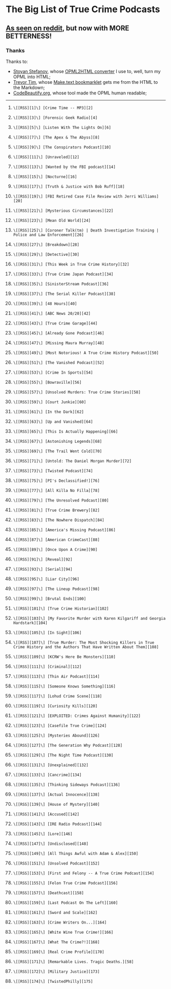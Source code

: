 # The Big List of True Crime Podcasts

## [As seen on reddit](https://www.reddit.com/r/podcasts/comments/53v2hp/the_big_list_of_true_crime_podcasts/), but now with MORE BETTERNESS!

### Thanks

Thanks to:

- [Stoyan Stefanov](http://www.phpied.com/bio/), whose [OPML2HTML converter](http://www.phpied.com/files/opml2html/opml2html.html) I use to, well,
turn my OPML into HTML;
- [Trevor Tim](http://trevorjim.com/), whose [Make.text 
bookmarklet](http://trevorjim.com/projects/make.text/) gets me from the HTML to the Markdown;
- [CodeBeautify.org](http://codebeautify.org/opmlviewer), whose tool made the OPML human readable;

---

1.     \[[RSS][1]\] [Crime Time -- MP3][2]
1.     \[[RSS][3]\] [Forensic Geek Radio][4]
1.     \[[RSS][5]\] [Listen With The Lights On][6]
1.     \[[RSS][7]\] [The Apex & The Abyss][8]
1.     \[[RSS][9]\] [The Conspirators Podcast][10]
1.     \[[RSS][11]\] [Unraveled][12]
1.     \[[RSS][13]\] [Wanted by the FBI podcast][14]
1.     \[[RSS][15]\] [Nocturne][16]
1.     \[[RSS][17]\] [Truth & Justice with Bob Ruff][18]
1.     \[[RSS][19]\] [FBI Retired Case File Review with Jerri Williams][20]
1.     \[[RSS][21]\] [Mysterious Circumstances][22]
1.     \[[RSS][23]\] [Mean Old World][24]
1.     \[[RSS][25]\] [Coroner Talk(tm) | Death Investigation Training | Police and Law Enforcement][26]
1.     \[[RSS][27]\] [Breakdown][28]
1.     \[[RSS][29]\] [Detective][30]
1.     \[[RSS][31]\] [This Week in True Crime History][32]
1.     \[[RSS][33]\] [True Crime Japan Podcast][34]
1.     \[[RSS][35]\] [SinisterStream Podcast][36]
1.     \[[RSS][37]\] [The Serial Killer Podcast][38]
1.     \[[RSS][39]\] [48 Hours][40]
1.     \[[RSS][41]\] [ABC News 20/20][42]
1.     \[[RSS][43]\] [True Crime Garage][44]
1.     \[[RSS][45]\] [Already Gone Podcast][46]
1.     \[[RSS][47]\] [Missing Maura Murray][48]
1.     \[[RSS][49]\] [Most Notorious! A True Crime History Podcast][50]
1.     \[[RSS][51]\] [The Vanished Podcast][52]
1.     \[[RSS][53]\] [Crime In Sports][54]
1.     \[[RSS][55]\] [Bowraville][56]
1.     \[[RSS][57]\] [Unsolved Murders: True Crime Stories][58]
1.     \[[RSS][59]\] [Court Junkie][60]
1.     \[[RSS][61]\] [In the Dark][62]
1.     \[[RSS][63]\] [Up and Vanished][64]
1.     \[[RSS][65]\] [This Is Actually Happening][66]
1.     \[[RSS][67]\] [Astonishing Legends][68]
1.     \[[RSS][69]\] [The Trail Went Cold][70]
1.     \[[RSS][71]\] [Untold: The Daniel Morgan Murder][72]
1.     \[[RSS][73]\] [Twisted Podcast][74]
1.     \[[RSS][75]\] [PI's Declassified!][76]
1.     \[[RSS][77]\] [All Killa No Filla][78]
1.     \[[RSS][79]\] [The Unresolved Podcast][80]
1.     \[[RSS][81]\] [True Crime Brewery][82]
1.     \[[RSS][83]\] [The Nowhere Dispatch][84]
1.     \[[RSS][85]\] [America's Missing Podcast][86]
1.     \[[RSS][87]\] [American CrimeCast][88]
1.     \[[RSS][89]\] [Once Upon A Crime][90]
1.     \[[RSS][91]\] [Reveal][92]
1.     \[[RSS][93]\] [Serial][94]
1.     \[[RSS][95]\] [Liar City][96]
1.     \[[RSS][97]\] [The Lineup Podcast][98]
1.     \[[RSS][99]\] [Brutal Ends][100]
1.     \[[RSS][101]\] [True Crime Historian][102]
1.     \[[RSS][103]\] [My Favorite Murder with Karen Kilgariff and Georgia Hardstark][104]
1.     \[[RSS][105]\] [In Sight][106]
1.     \[[RSS][107]\] [True Murder: The Most Shocking Killers in True Crime History and the Authors That Have Written About Them][108]
1.     \[[RSS][109]\] [KCRW's Here Be Monsters][110]
1.     \[[RSS][111]\] [Criminal][112]
1.     \[[RSS][113]\] [Thin Air Podcast][114]
1.     \[[RSS][115]\] [Someone Knows Something][116]
1.     \[[RSS][117]\] [Lohud Crime Scene][118]
1.     \[[RSS][119]\] [Curiosity Kills][120]
1.     \[[RSS][121]\] [EXPLOITED: Crimes Against Humanity][122]
1.     \[[RSS][123]\] [Casefile True Crime][124]
1.     \[[RSS][125]\] [Mysteries Abound][126]
1.     \[[RSS][127]\] [The Generation Why Podcast][128]
1.     \[[RSS][129]\] [The Night Time Podcast][130]
1.     \[[RSS][131]\] [Unexplained][132]
1.     \[[RSS][133]\] [Cancrime][134]
1.     \[[RSS][135]\] [Thinking Sideways Podcast][136]
1.     \[[RSS][137]\] [Actual Innocence][138]
1.     \[[RSS][139]\] [House of Mystery][140]
1.     \[[RSS][141]\] [Accused][142]
1.     \[[RSS][143]\] [IRE Radio Podcast][144]
1.     \[[RSS][145]\] [Lore][146]
1.     \[[RSS][147]\] [Undisclosed][148]
1.     \[[RSS][149]\] [All Things Awful with Adam & Alex][150]
1.     \[[RSS][151]\] [Unsolved Podcast][152]
1.     \[[RSS][153]\] [First and Felony -- A True Crime Podcast][154]
1.     \[[RSS][155]\] [Felon True Crime Podcast][156]
1.     \[[RSS][157]\] [Deathcast][158]
1.     \[[RSS][159]\] [Last Podcast On The Left][160]
1.     \[[RSS][161]\] [Sword and Scale][162]
1.     \[[RSS][163]\] [Crime Writers On...][164]
1.     \[[RSS][165]\] [White Wine True Crime!][166]
1.     \[[RSS][167]\] [What The Crime?!][168]
1.     \[[RSS][169]\] [Real Crime Profile][170]
1.     \[[RSS][171]\] [Remarkable Lives. Tragic Deaths.][58]
1.     \[[RSS][172]\] [Military Justice][173]
1.     \[[RSS][174]\] [TwistedPhilly][175]
    
[1]: http://thelip.tv/feed/httpthelip-tvcrime-timeaudio2/
[2]: http://thelip.tv/show/crime-time/
[3]: http://forensicgeekradio.libsyn.com/rss
[4]: http://www.forensicgeek.science/
[5]: http://feeds.podtrac.com/n9rCoi_mvT2f
[6]: http://wamcpodcasts.org/
[7]: https://audioboom.com/channels/4746893.rss
[8]: https://audioboom.com/channel/apexandabyss
[9]: http://www.theconspiratorspodcast.com/feed/podcast/
[10]: http://www.theconspiratorspodcast.com/
[11]: http://www.unraveledpod.com/feed/podcast/
[12]: http://www.unraveledpod.com/
[13]: https://www.fbi.gov/news/podcasts/wanted/archive/itunes.xml
[14]: https://www.fbi.gov/feeds/wanted-by-the-fbi-podcast
[15]: http://www.nocturnepodcast.org/feed/podcast/
[16]: http://www.nocturnepodcast.org/
[17]: https://audioboom.com/channels/4384694.rss
[18]: https://audioboom.com/channel/the-serial-dynasty
[19]: http://jerriwilliams.com/feed/podcast/
[20]: http://jerriwilliams.com/
[21]: http://www.buzzsprout.com/60143.rss
[22]: http://mysteriouscircumstances.buzzsprout.com/
[23]: http://www.meanoldworld.com/meanoldworldeps?format=RSS
[24]: http://www.meanoldworld.com/meanoldworldeps/
[25]: http://coronertalk.com/feed/podcast
[26]: http://coronertalk.com/
[27]: http://feeds.feedburner.com/BreakdownPodcast
[28]: http://ajcbreakdown.com/
[29]: http://netstorage.discovery.com/id/podcasts/2015/DetectivePodcast.xml
[30]: http://www.investigationdiscovery.com/
[31]: http://thisweekintruecrime.libsyn.com/rss
[32]: http://www.facebook.com/groups/thisweekintruecrime
[33]: http://feeds.soundcloud.com/users/soundcloud:users:221945739/sounds.rss
[34]: http://www.southerndojo.com/truecrimejapan
[35]: http://feeds.soundcloud.com/users/soundcloud:users:225547925/sounds.rss
[36]: http://www.sinisterstream.com/
[37]: http://theserialkillerpodcast.libsyn.com/rss
[38]: http://theserialkillerpodcast.libsyn.com/podcast
[39]: https://api.radio.com/v2/podcast/rss/1222?format=MP3_128K
[40]: http://radio.com/audio
[41]: http://abcnews.go.com/xmldata/xmlpodcast?id=30146791
[42]: http://www.abcnewspodcasts.com/
[43]: http://truecrimegarage.podbean.com/feed/
[44]: http://truecrimegarage.podbean.com/
[45]: http://alreadygonepodcast.libsyn.com/rss
[46]: https://audioboom.com/channel/already-gone-podcast
[47]: http://missingmauramurray.podomatic.com/rss2.xml
[48]: http://missingmauramurray.podomatic.com/
[49]: https://audioboom.com/channels/4749136.rss
[50]: https://audioboom.com/channel/most-notorious
[51]: http://thevanishedpodcast.libsyn.com/rss
[52]: http://thevanishedpodcast.com/
[53]: https://audioboom.com/channels/4662186.rss
[54]: https://audioboom.com/channel/crime-in-sports
[55]: http://feeds.soundcloud.com/users/soundcloud:users:180328128/sounds.rss
[56]: http://www.theaustralian.com.au/bowraville
[57]: http://feeds.soundcloud.com/users/soundcloud:users:224506341/sounds.rss
[58]: http://www.parcast.com/
[59]: http://courtjunkie.libsyn.com/rss
[60]: http://courtjunkie.com/
[61]: http://feeds.publicradio.org/public_feeds/in-the-dark/itunes/rss
[62]: http://www.apmreports.org/in-the-dark
[63]: https://audioboom.com/channels/4811953.rss
[64]: https://audioboom.com/channel/up-and-vanished
[65]: http://feeds.misfitrad.io/happening
[66]: http://misfitrad.io/happening
[67]: https://audioboom.com/channels/4322549.rss
[68]: https://audioboom.com/channel/astonishing-legends
[69]: http://trailwentcold.the-back-row.com/feed/podcast/
[70]: http://trailwentcold.the-back-row.com/
[71]: http://rss.acast.com/untoldmurder
[72]: http://www.untoldmurder.com/
[73]: http://twistedpodcast.libsyn.com/rss
[74]: http://twistedpodcast.com/
[75]: https://www.voiceamerica.com/rss/itunes/1748
[76]: https://www.voiceamerica.com/show/1748/pis-declassified
[77]: http://allkillanofilla.podomatic.com/rss2.xml
[78]: http://allkillanofilla.podomatic.com/
[79]: http://feeds.soundcloud.com/users/soundcloud:users:179182212/sounds.rss
[80]: http://theunresolvedpodcast.com/
[81]: http://tiegrabber.com/index.php/feed/podcast/
[82]: http://www.tiegrabber.com/truecrimebrewery/
[83]: http://feeds.soundcloud.com/users/soundcloud:users:215204471/sounds.rss
[84]: http://nowhere-dispatch.com/
[85]: http://americasmissingpodcast.libsyn.com/rss
[86]: http://americasmissingpodcast.libsyn.com/podcast
[87]: http://americancrimecast.libsyn.com/rss
[88]: http://americancrimecast.com/
[89]: http://onceuponacrime.libsyn.com/rss
[90]: http://onceuponacrime.libsyn.com/podcast
[91]: http://feeds.revealradio.org/revealpodcast
[92]: http://www.revealnews.org/
[93]: http://feeds.serialpodcast.org/serialpodcast
[94]: https://serialpodcast.org/
[95]: http://liarcity.libsyn.com/rss
[96]: http://www.liarcity.com/
[97]: http://www.the-line-up.com/feed/podcast/
[98]: http://www.the-line-up.com/
[99]: http://feeds.soundcloud.com/users/soundcloud:users:190761422/sounds.rss
[100]: http://www.brutalends.com/
[101]: https://audioboom.com/channels/4639802.rss
[102]: https://audioboom.com/channel/true-crime-historian
[103]: http://rss.art19.com/my-favorite-murder-with-karen-kilgariff-and-georgia-hardstark
[104]: http://www.feralaudio.com/show/my-favorite-murder/
[105]: http://insightpod.libsyn.com/rss
[106]: https://audioboom.com/channel/in-sight
[107]: http://www.blogtalkradio.com/dan-zupansky1/podcast
[108]: http://www.blogtalkradio.com/dan-zupansky1
[109]: http://feeds.feedburner.com/herebemonsterspodcast/
[110]: http://www.kcrw.com/news-culture/shows/here-be-monsters
[111]: http://feeds.feedburner.com/CriminalShow
[112]: http://thisiscriminal.com/
[113]: http://feeds.soundcloud.com/users/soundcloud:users:195872493/sounds.rss
[114]: http://www.thinairpodcast.com/
[115]: http://www.cbc.ca/podcasting/includes/sks.xml
[116]: http://www.cbc.ca/podcasting
[117]: http://feeds.soundcloud.com/users/soundcloud:users:210839865/sounds.rss
[118]: http://soundcloud.com/lohud-crime-scene
[119]: http://curiositykillspodcast.com/category/true-crime/feed/
[120]: https://curiositykillspodcast.com/
[121]: http://www.voiceamerica.com/rss/itunes/2560
[122]: https://www.voiceamerica.com/show/2560/exploited-crimes-against-humanity
[123]: http://rss.art19.com/casefile/
[124]: http://www.casefilepodcast.com/
[125]: http://recordings.talkshoe.com/rss21864.xml
[126]: http://www.talkshoe.com/talkshoe/web/tscmd/tc/21864
[127]: http://thegenerationwhypodcast.com/feed/category/podcast
[128]: http://thegenerationwhypodcast.com/
[129]: https://audioboom.com/channels/4748686.rss
[130]: https://audioboom.com/channel/the-night-time-podcast
[131]: http://rss.acast.com/unexplained
[132]: http://www.unexplainedpodcast.com/
[133]: http://www.cancrime.com/feed/podcast/
[134]: http://www.cancrime.com/
[135]: http://thinkingsidewayspodcast.libsyn.com/rss
[136]: http://thinkingsidewayspodcast.com/
[137]: https://audioboom.com/channels/4728027.rss
[138]: https://audioboom.com/channel/actualinnocence
[139]: http://houseofmysteryradio.podomatic.com/rss2.xml
[140]: http://houseofmysteryradio.podomatic.com/
[141]: http://feeds.soundcloud.com/users/soundcloud:users:234220545/sounds.rss
[142]: http://cincinnati.com/
[143]: http://feeds.feedburner.com/ire-nicar
[144]: http://www.ire.org/
[145]: http://lorepodcast.libsyn.com/rss
[146]: http://www.lorepodcast.com/
[147]: https://audioboom.com/channels/3709182.rss
[148]: https://audioboom.com/channel/undisclosed
[149]: http://allthingsawful.libsyn.com/rss
[150]: http://allthingsawful.libsyn.com/podcast
[151]: http://unsolvedpodcast.libsyn.com/rss
[152]: http://www.unsolvedpodcast.com/
[153]: http://feeds.feedburner.com/ffpod/seGU
[154]: https://ffpod.net/
[155]: http://feeds.soundcloud.com/users/soundcloud:users:236339184/sounds.rss
[156]: http://www.stitcher.com/s?fid=94232&refid=stpr
[157]: http://feeds.feedburner.com/deathcastpodcast
[158]: https://audioboom.com/channel/deathcast
[159]: http://feeds.feedburner.com/TheLastPodcastOnTheLeft
[160]: http://soundcloud.com/lastpodcastontheleft
[161]: http://feeds.podtrac.com/BsmnaLUsrvIG
[162]: https://art19.com/shows/sword-and-scale
[163]: http://feeds.feedburner.com/crimewritersonserial
[164]: https://audioboom.com/channel/crime-writers-on
[165]: http://whitewinetruecrime.com/feed/podcast/
[166]: http://whitewinetruecrime.com/
[167]: http://feeds.feedburner.com/WhatTheCrime
[168]: http://www.crimefeed.com/
[169]: http://rss.art19.com/real-crime-profile
[170]: https://art19.com/shows/real-crime-profile
[171]: http://feeds.soundcloud.com/users/soundcloud:users:242596778/sounds.rss
[172]: https://audioboom.com/channels/4826442.rss
[173]: https://audioboom.com/channel/military-justice
[174]: http://twistedphilly.com/feed/podcast/
[175]: http://twistedphilly.com/